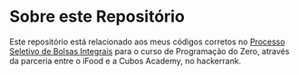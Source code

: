 # Sobre este Repositório
Este repositório está relacionado aos meus códigos corretos no <a href="https://cubos.academy/cursos/ifood">Processo Seletivo de Bolsas Integrais</a> para o curso de Programação do Zero, através da parceria entre o iFood e a Cubos Academy, no hackerrank.
